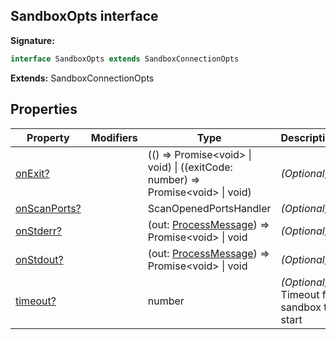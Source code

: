 
## SandboxOpts interface

**Signature:**

```typescript
interface SandboxOpts extends SandboxConnectionOpts 
```
**Extends:** SandboxConnectionOpts

## Properties

|  Property | Modifiers | Type | Description |
|  --- | --- | --- | --- |
|  [onExit?](./sdk.sandboxopts.onexit.md) |  | (() =&gt; Promise&lt;void&gt; \| void) \| ((exitCode: number) =&gt; Promise&lt;void&gt; \| void) | _(Optional)_ |
|  [onScanPorts?](./sdk.sandboxopts.onscanports.md) |  | ScanOpenedPortsHandler | _(Optional)_ |
|  [onStderr?](./sdk.sandboxopts.onstderr.md) |  | (out: [ProcessMessage](./sdk.processmessage.md)<!-- -->) =&gt; Promise&lt;void&gt; \| void | _(Optional)_ |
|  [onStdout?](./sdk.sandboxopts.onstdout.md) |  | (out: [ProcessMessage](./sdk.processmessage.md)<!-- -->) =&gt; Promise&lt;void&gt; \| void | _(Optional)_ |
|  [timeout?](./sdk.sandboxopts.timeout.md) |  | number | _(Optional)_ Timeout for sandbox to start |

